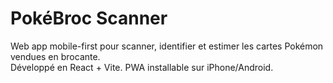 # PokéBroc Scanner

Web app mobile-first pour scanner, identifier et estimer les cartes Pokémon vendues en brocante.  
Développé en React + Vite. PWA installable sur iPhone/Android.
